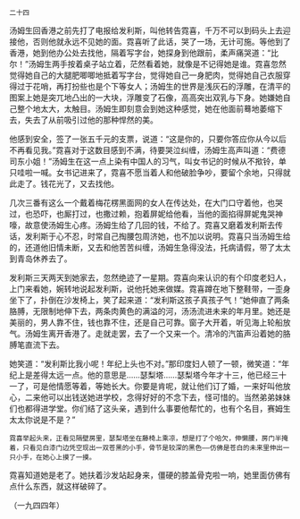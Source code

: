     二十四 

   汤姆生回香港之前先打了电报给发利斯，叫他转告霓喜，千万不可以到码头上去迎接他，否则他就永远不见她的面。霓喜听了此话，哭了一场，无计可施。等他到了香港，她到他办公处去找他，隔着写字台，她探身到他跟前，柔声痛哭道：“比尔！”汤姆生两手按着桌子站立着，茫然看着她，就像是不记得她是谁。霓喜忽然觉得她自己的大腿肥唧唧地抵着写字台，觉得她自己一身肥肉，觉得她自己衣服穿得过于花哨，再打扮些也是个下等女人；汤姆生的世界是浅灰石的浮雕，在清平的图案上她是突兀地凸出的一大块，浮雕变了石像，高高突出双乳与下身。她嫌她自己整个地太大，太触目。汤姆生即刻意会到她这种感觉，她在他面前蓦地萎缩下去，失去了从前吸引过他的那种悍然的美。

   他感到安全，签了一张五千元的支票，说道：“这是你的，只要你答应你从今以后不再看见我。”霓喜对于这数目感到不满，待要哭泣纠缠，汤姆生高声叫道：“费德司东小姐！”汤姆生在这一点上染有中国人的习气，叫女书记的时候从不揿铃，单只哇啦一喊。女书记进来了，霓喜不愿当着人和他破脸争吵，要留个余地，只得就此走了。钱花光了，又去找他。

   几次三番有这么一个戴着梅花楞黑面网的女人在传达处，在大门口守着他，也哭过，也恐吓，也厮打过，也撒过赖，抱着屏妮给他看，当他的面掐得屏妮鬼哭神嚎，故意使汤姆生心疼。汤姆生给了几回的钱，不给了。霓喜又磨着发利斯去传话，发利斯于心不忍，时常自己掏腰包周济她，也不加以说明。霓喜只当汤姆生给的，还道他旧情未断，又去和他苦苦纠缠，汤姆生急得没法，托病请假，带了太太到青岛休养去了。

   发利斯三天两天到她家去，忽然绝迹了一星期。霓喜向来认识的有个印度老妇人，上门来看她，婉转地说起发利斯，说他托她来做媒。霓喜蹲在地下整鞋带，一歪身坐下了，扑倒在沙发椅上，笑了起来道：“发利斯这孩子真孩子气！”她伸直了两条胳膊，无限制地伸下去，两条肉黄色的满溢的河，汤汤流进未来的年月里。她还是美丽的，男人靠不住，钱也靠不住，还是自己可靠。窗子大开着，听见海上轮船放气。汤姆生离开香港了。走就走罢，去了一个又来一个。清冷的汽笛声沿着她的胳膊笔直流下去。

   她笑道：“发利斯比我小呢！年纪上头也不对。”那印度妇人顿了一顿，微笑道：“年纪上是差得太远一点。他的意思是……瑟梨塔……瑟梨塔今年才十三，他已经三十一了，可是他情愿等着，等她长大。你要是肯呢，就让他们订了婚，一来好叫他放心，二来他可以出钱送她进学校，念得好好的不念下去，怪可惜的。当然弟弟妹妹们也都得进学堂。你们结了这头亲，遇到什么事要他帮忙的，也有个名目，赛姆生太太你说是不是？”

    霓喜举起头来，正看见隔壁房里，瑟梨塔坐在藤椅上乘凉，想是打了个哈欠，伸懒腰，房门半掩着，只看见白漆门边凭空现出一双苍黑的小手，骨节是较深的黑色——仿佛是苍白的未来里伸出一只小手，在她心上摸了一摸。

   霓喜知道她是老了。她扶着沙发站起身来，僵硬的膝盖骨克啦一响，她里面仿佛有点什么东西，就这样破碎了。

   （一九四四年）

